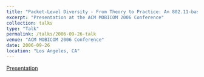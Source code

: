```yaml
---
title: "Packet-Level Diversity - From Theory to Practice: An 802.11-based Experimental Investigation"  
excerpt: "Presentation at the ACM MOBICOM 2006 Conference"
collection: talks
type: "Talk"
permalink: /talks/2006-09-26-talk
venue: "ACM MOBICOM 2006 Conference"
date: 2006-09-26
location: "Los Angeles, CA"
---
```


[Presentation](/files/Div_MobiCom_Slides.pdf)
